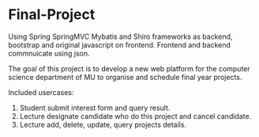 # Final-Project

Using Spring SpringMVC Mybatis and Shiro frameworks as backend, bootstrap and original javascript on frontend.
Frontend and backend commnuicate using json.

The goal of this project is to develop a new web platform for the computer science department of MU to organise and schedule final year projects.

Included usercases:
1. Student submit interest form and query result.
2. Lecture designate candidate who do this project and cancel candidate.
3. Lecture add, delete, update, query projects details.
